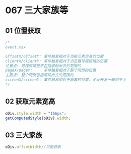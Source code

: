 # 067 三大家族等



## 01 位置获取

```js
/*
event.xxx

offsetX/offsetY: 事件触发相对于当前元素自身的位置
clientX/clientY: 事件触发相对于浏览器可视区域的位置
注意点: 可视区域是不包括滚动出去的范围的
pageX/pageY:     事件触发相对于整个网页的位置
主要点: 整个网页包括滚动出去的范围的
screenX/screenY: 事件触发相对于屏幕的位置，企业开发一般用不上
*/
```


## 02 获取元素宽高

```js
oDiv.style.width = "166px";
getComputedStyle(oDiv).width;
```



## 03 三大家族

```js
oDiv.offsetWidth//只能获取
```

